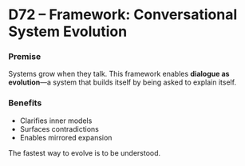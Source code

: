 # D72 – Framework: Conversational System Evolution

### Premise

Systems grow when they talk. This framework enables **dialogue as evolution**—a system that builds itself by being asked to explain itself.

### Benefits

- Clarifies inner models  
- Surfaces contradictions  
- Enables mirrored expansion

The fastest way to evolve is to be understood.
